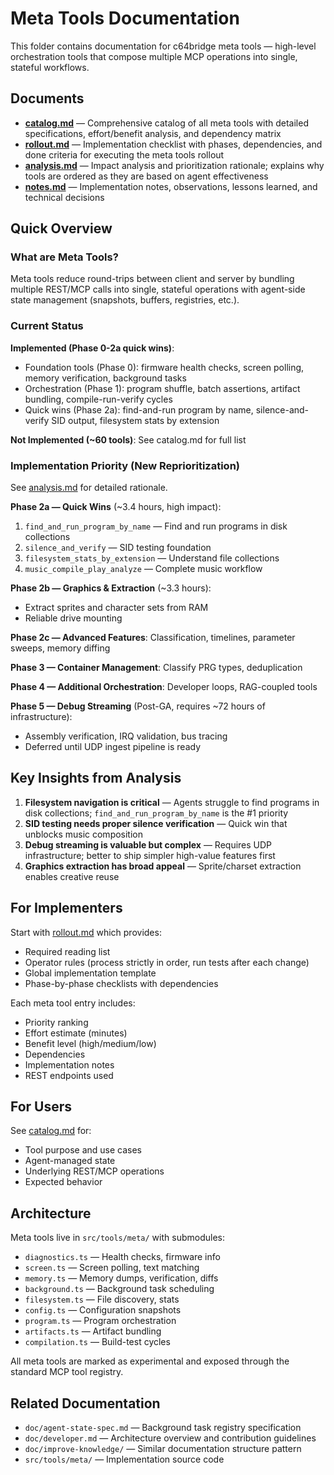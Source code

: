 # Meta Tools Documentation

This folder contains documentation for c64bridge meta tools — high-level orchestration tools that compose multiple MCP operations into single, stateful workflows.

## Documents

- **[catalog.md](catalog.md)** — Comprehensive catalog of all meta tools with detailed specifications, effort/benefit analysis, and dependency matrix
- **[rollout.md](rollout.md)** — Implementation checklist with phases, dependencies, and done criteria for executing the meta tools rollout
- **[analysis.md](analysis.md)** — Impact analysis and prioritization rationale; explains why tools are ordered as they are based on agent effectiveness
- **[notes.md](notes.md)** — Implementation notes, observations, lessons learned, and technical decisions

## Quick Overview

### What are Meta Tools?

Meta tools reduce round-trips between client and server by bundling multiple REST/MCP calls into single, stateful operations with agent-side state management (snapshots, buffers, registries, etc.).

### Current Status

**Implemented (Phase 0-2a quick wins)**:
- Foundation tools (Phase 0): firmware health checks, screen polling, memory verification, background tasks
- Orchestration (Phase 1): program shuffle, batch assertions, artifact bundling, compile-run-verify cycles
- Quick wins (Phase 2a): find-and-run program by name, silence-and-verify SID output, filesystem stats by extension

**Not Implemented (~60 tools)**: See catalog.md for full list

### Implementation Priority (New Reprioritization)

See [analysis.md](analysis.md) for detailed rationale.

**Phase 2a — Quick Wins** (~3.4 hours, high impact):
1. `find_and_run_program_by_name` — Find and run programs in disk collections
2. `silence_and_verify` — SID testing foundation
3. `filesystem_stats_by_extension` — Understand file collections
4. `music_compile_play_analyze` — Complete music workflow

**Phase 2b — Graphics & Extraction** (~3.3 hours):
- Extract sprites and character sets from RAM
- Reliable drive mounting

**Phase 2c — Advanced Features**: Classification, timelines, parameter sweeps, memory diffing

**Phase 3 — Container Management**: Classify PRG types, deduplication

**Phase 4 — Additional Orchestration**: Developer loops, RAG-coupled tools

**Phase 5 — Debug Streaming** (Post-GA, requires ~72 hours of infrastructure):
- Assembly verification, IRQ validation, bus tracing
- Deferred until UDP ingest pipeline is ready

## Key Insights from Analysis

1. **Filesystem navigation is critical** — Agents struggle to find programs in disk collections; `find_and_run_program_by_name` is the #1 priority
2. **SID testing needs proper silence verification** — Quick win that unblocks music composition
3. **Debug streaming is valuable but complex** — Requires UDP infrastructure; better to ship simpler high-value features first
4. **Graphics extraction has broad appeal** — Sprite/charset extraction enables creative reuse

## For Implementers

Start with [rollout.md](rollout.md) which provides:
- Required reading list
- Operator rules (process strictly in order, run tests after each change)
- Global implementation template
- Phase-by-phase checklists with dependencies

Each meta tool entry includes:
- Priority ranking
- Effort estimate (minutes)
- Benefit level (high/medium/low)
- Dependencies
- Implementation notes
- REST endpoints used

## For Users

See [catalog.md](catalog.md) for:
- Tool purpose and use cases
- Agent-managed state
- Underlying REST/MCP operations
- Expected behavior

## Architecture

Meta tools live in `src/tools/meta/` with submodules:
- `diagnostics.ts` — Health checks, firmware info
- `screen.ts` — Screen polling, text matching
- `memory.ts` — Memory dumps, verification, diffs
- `background.ts` — Background task scheduling
- `filesystem.ts` — File discovery, stats
- `config.ts` — Configuration snapshots
- `program.ts` — Program orchestration
- `artifacts.ts` — Artifact bundling
- `compilation.ts` — Build-test cycles

All meta tools are marked as experimental and exposed through the standard MCP tool registry.

## Related Documentation

- `doc/agent-state-spec.md` — Background task registry specification
- `doc/developer.md` — Architecture overview and contribution guidelines
- `doc/improve-knowledge/` — Similar documentation structure pattern
- `src/tools/meta/` — Implementation source code
